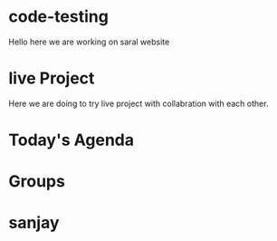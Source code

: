 # code-testing
Hello here we are working on saral website

# live Project 
 Here we are doing to try live project with collabration with each other.


 # Today's Agenda

 # Groups
 
 # sanjay
 
 
